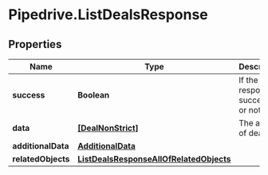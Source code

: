 # Pipedrive.ListDealsResponse

## Properties

Name | Type | Description | Notes
------------ | ------------- | ------------- | -------------
**success** | **Boolean** | If the response is successful or not | [optional] 
**data** | [**[DealNonStrict]**](DealNonStrict.md) | The array of deals | [optional] 
**additionalData** | [**AdditionalData**](AdditionalData.md) |  | [optional] 
**relatedObjects** | [**ListDealsResponseAllOfRelatedObjects**](ListDealsResponseAllOfRelatedObjects.md) |  | [optional] 


